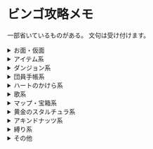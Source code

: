 <!-- マークダウン　#とは -->

# ビンゴ攻略メモ

一部省いているものがある。
文句は受け付けます。

<details>
    <summary>お面・仮面</summary>
    <div style="padding-left: 3em;">
        <h3>単一のお面指定</h3>
        <details>
            <summary>All-Night Mask</summary>
            <div>
                <b>Day3 18:00 - 6:00</b><br>
                マニ屋の裏部屋にて500ルピーで販売されている。<br>
                その周でバクダン屋のおふくろさんを助けてあげる必要がある。<br>
                めおとイベントと重複出来ないので注意。<br>
                フックショットを使う方法<br>
                <iframe width="480" src="https://www.youtube.com/embed/07LIVLLWADU" frameborder="0" allow="accelerometer; autoplay; encrypted-media; gyroscope; picture-in-picture" allowfullscreen></iframe><br>
                ホバー10回で上から侵入する方法<br>
                <iframe width="480" src="https://www.youtube.com/embed/NpmNj9t7tiE" frameborder="0" allow="accelerometer; autoplay; encrypted-media; gyroscope; picture-in-picture" allowfullscreen></iframe><br>
            </div>
        </details>
        <details>
            <summary>Blast Mask</summary>
            <div>
                <b>Day1 00:30</b><br>
                クロックタウン北でサコンから荷物を取り返す。<br>
                めおとイベントと重複出来ないので注意。<br>
            </div>
        </details>
        <details>
            <summary>Bunny Hood</summary>
            <div>
                <b>Day1,2,3 06:00 - 20:00</b><br>
                必要アイテム：ブレー面、バクダン(2)＋ゾーラの仮面 etc…<br>
                牧場のヒヨコをブレー面でコッコにする。
            </div>
        </details>
        <details>
            <summary>Captain's Hat</summary>
            <div>
                必要アイテム：バクダン、フックショット or ゴロンの仮面＋ゾーラの仮面 etc…<br>
                墓地奥の宝箱を開ける。<br>
                <iframe width="480" src="https://www.youtube.com/embed/uEvSPXr184o" frameborder="0" allow="accelerometer; autoplay; encrypted-media; gyroscope; picture-in-picture" allowfullscreen></iframe>
            </div>
        </details>
        <details>
            <summary>Circus Leader's Mask</summary>
            <div>
                <b>Day1,2 22:00 - 05:00</b><br>
                必要アイテム：ロマニーのお面 or バクダン or ボムチュウ<br>
                ミルクバーのイベントをこなす。<br>
                <iframe width="480" src="https://www.youtube.com/embed/ihN8hEe5cQA" frameborder="0" allow="accelerometer; autoplay; encrypted-media; gyroscope; picture-in-picture" allowfullscreen></iframe>
                <iframe width="480" src="https://www.youtube.com/embed/MxNvUoZC8yM" frameborder="0" allow="accelerometer; autoplay; encrypted-media; gyroscope; picture-in-picture" allowfullscreen></iframe>
            </div>
        </details>
        <details>
            <summary>Couple's Mask</summary>
            <div>
                必要アイテム：インデックスワープ or フックショット<br>
                <b>Day1 10:00 - 20:00</b> 町長公邸でアロマ夫人からカーフェイのお面を貰う。<br>
                <b>Day1 14:20 - 21:05</b> アンジュと深夜の密会を約束する。<br>
                <b>Day1 00:00 - 05:59</b> アンジュと密会をし、カーフェイへの手紙を投函する。<br>
                <b>Day2 16:10 - 21:05</b> マニ屋裏部屋でカーフェイからペンダントを貰い、アンジュに渡す（ペンダントを渡すのは翌朝でも構わない）。<br>
                <iframe width="480" src="https://www.youtube.com/embed/Itiihx9xLfE" frameborder="0" allow="accelerometer; autoplay; encrypted-media; gyroscope; picture-in-picture" allowfullscreen></iframe>
                <b>Day3 18:00 - 23:59</b> サコンのアジトで太陽のお面を取り返す。<br>
                <iframe width="480" src="https://www.youtube.com/embed/6NIKOPHEHIM" frameborder="0" allow="accelerometer; autoplay; encrypted-media; gyroscope; picture-in-picture" allowfullscreen></iframe>
                <iframe width="480" src="https://www.youtube.com/embed/QxcYk3HGbC8" frameborder="0" allow="accelerometer; autoplay; encrypted-media; gyroscope; picture-in-picture" allowfullscreen></iframe>
                <b>Day3 04:30 - 05:59</b> カーフェイとアンジュの結婚を見届ける。<br>
                一日目にバクダン屋のおふくろを助けないこと。
            </div>
        </details>
        <details>
            <summary>Garo Mask</summary>
            <div>
                <b>Day1,2,3 06:00 - 17:59</b><br>
                必要アイテム：エポナ<br>
                ゴーマントラックでレースをし、勝利する（10ルピー/回）。<br>
                その後のCSskipに繋げる場合↓<br>
                <iframe width="480" src="https://www.youtube.com/embed/tpyhSY9Aewo" frameborder="0" allow="accelerometer; autoplay; encrypted-media; gyroscope; picture-in-picture" allowfullscreen></iframe>
            </div>
        </details>
        <details>
            <summary>Giant's Mask</summary>
            <div>
                必要アイテム：バクダン、勇者の弓、ボムチュウ or フックショット<br>
                ロックビルの神殿（裏）で入手。<br>
            </div>
        </details>
        <details>
            <summary>Gibdo Mask</summary>
            <div>
                必要アイテム：バクダン or ボムチュウ or フックショット or ゴロンの仮面<br>
                オルゴールハウスで入手。<br>
                <iframe width="480" src="https://www.youtube.com/embed/KiJ1WSwck6c" frameborder="0" allow="accelerometer; autoplay; encrypted-media; gyroscope; picture-in-picture" allowfullscreen></iframe>
                <iframe width="480" src="https://www.youtube.com/embed/9b0bJyke5PI" frameborder="0" allow="accelerometer; autoplay; encrypted-media; gyroscope; picture-in-picture" allowfullscreen></iframe>
                <iframe width="480" src="https://www.youtube.com/embed/UmxlJQ6MZLI" frameborder="0" allow="accelerometer; autoplay; encrypted-media; gyroscope; picture-in-picture" allowfullscreen></iframe>
            </div>
        </details>
        <details>
            <summary>Mask of Scents</summary>
            <div>
                test
            </div>
        </details>
        <details>
            <summary>Mask of Truth</summary>
            <div>
                test
            </div>
        </details>
        <details>
            <summary>Postman's Hat</summary>
            <div>
                test
            </div>
        </details>
        <details>
            <summary>Romani's Mask</summary>
            <div>
                test
            </div>
        </details>
        <h3>スロット・個数指定</h3>
        <details>
            <summary>7 Masks</summary>
            <div>
                test
            </div>
        </details>
        <details>
            <summary>10 Masks</summary>
            <div>
                test
            </div>
        </details>
        <details>
            <summary>12 Masks</summary>
            <div>
                test
            </div>
        </details>
        <details>
            <summary>14 Masks</summary>
            <div>
                test
            </div>
        </details>
        <details>
            <summary>Column of 4 Masks</summary>
            <div>
                test
            </div>
        </details>
        <details>
            <summary>Row of 6 Masks</summary>
            <div>
                test
            </div>
        </details>
    </div>
</details>


<details>
    <summary>アイテム系</summary>
    <div style="padding-left: 3em;">
        <h3>通常アイテム</h3>
        <details>
            <summary>Hookshot</summary>
            <div>
                test
            </div>
        </details>
        <details>
            <summary>Light Arrow</summary>
            <div>
                test
            </div>
        </details>
        <details>
            <summary>Fire Arrow</summary>
            <div>
                test
            </div>
        </details>
        <details>
            <summary>Ice Arrow</summary>
            <div>
                test
            </div>
        </details>
        <details>
            <summary>2 Elemental Arrows</summary>
            <div>
                test
            </div>
        </details>
        <details>
            <summary>Powder Keg</summary>
            <div>
                test
            </div>
        </details>
        <details>
            <summary>20 Magic Beans</summary>
            <div>
                test
            </div>
        </details>
        <h3>ビンアイテム</h3>
        <h4>ビンが貰えるもの</h4>
        <details>
            <summary>Milk</summary>
            <div>
                test
            </div>
        </details>
        <details>
            <summary>Chateau Romani</summary>
            <div>
                test
            </div>
        </details>
        <details>
            <summary>Beaver Bottle</summary>
            <div>
                test
            </div>
        </details>
        <details>
            <summary>Big Poe</summary>
            <div>
                test
            </div>
        </details>
        <details>
            <summary>Gold Dust</summary>
            <div>
                test
            </div>
        </details>
        <details>
            <summary>3 Real Bottles (no dupe)</summary>
            <div>
                test
            </div>
        </details>
        <details>
            <summary>4 Real Bottles (no dupe)</summary>
            <div>
                test
            </div>
        </details>
        <h4>自分で空き瓶に詰めるもの</h4>
        <details>
            <summary>Blue Potion</summary>
            <div>
                test
            </div>
        </details>
        <details>
            <summary>Bottled Deku Princess</summary>
            <div>
                test
            </div>
        </details>
        <details>
            <summary>Seahorse</summary>
            <div>
                test
            </div>
        </details>
        <details>
            <summary>Red, Green, and Blue Potions</summary>
            <div>
                test
            </div>
        </details>
        <details>
            <summary>Normal Poe</summary>
            <div>
                test
            </div>
        </details>
        <details>
            <summary>Magical Mushroom</summary>
            <div>
                test
            </div>
        </details>
        <details>
            <summary>10 Unique Bottle Contents</summary>
            <div>
                test
            </div>
        </details>
        <h3>イベントアイテム</h3>
        <details>
            <summary>Room Key</summary>
            <div>
                <b>Day1 13:50 - 16:10</b><br>
                ナベカマ亭のアンジュに話しかける。 <br>
                大翼を入手して戻ってくるとちょうどこの時間になることが多い。
            </div>
        </details>
        <details>
            <summary>Pendant of Memories</summary>
            <div>
                test
            </div>
        </details>
        <h3>インベントリ</h3>
        <details>
            <summary>Razor Sword</summary>
            <div>
                test
            </div>
        </details>
        <details>
            <summary>Gilded Sword</summary>
            <div>
                test
            </div>
        </details>
        <details>
            <summary>Mirror Shield</summary>
            <div>
                test
            </div>
        </details>
        <details>
            <summary>Giant Wallet</summary>
            <div>
                test
            </div>
        </details>
        <details>
            <summary>Biggest Quiver</summary>
            <div>
                test
            </div>
        </details>
        <details>
            <summary>Biggest Bomb Bag</summary>
            <div>
                test
            </div>
        </details>
        <h3>大妖精</h3>
        <details>
            <summary>Great Spin</summary>
            <div>
                test
            </div>
        </details>
        <details>
            <summary>Double Magic</summary>
            <div>
                test
            </div>
        </details>
        <details>
            <summary>Great Fairy's Sword</summary>
            <div>
                test
            </div>
        </details>
        <details>
            <summary>2 Great Fairy Rewards</summary>
            <div>
                test
            </div>
        </details>
        <h3>スロット指定</h3>
        <details>
            <summary>12 Item Slots</summary>
            <div>
                test
            </div>
        </details>
        <details>
            <summary>Diagonal of 4 Item Slots</summary>
            <div>
                test
            </div>
        </details>
    </div>
</details>


<details>
    <summary>ダンジョン系</summary>
    <div style="padding-left: 3em;">
        <h3>はぐれ妖精</h3>
        <details>
            <summary>10 WFT Fairies</summary>
            <div>
                test
            </div>
        </details>
        <details>
            <summary>5 STT Fairies</summary>
            <div>
                test
            </div>
        </details>
        <details>
            <summary>10 STT Fairies</summary>
            <div>
                test
            </div>
        </details>
        <details>
            <summary>10 SHT Fairies</summary>
            <div>
                test
            </div>
        </details>
        <details>
            <summary>20 Total Stray Fairies</summary>
            <div>
                test
            </div>
        </details>
        <details>
            <summary>30 Total Stray Fairies</summary>
            <div>
                test
            </div>
        </details>
        <details>
            <summary>Get STT Wizrobe Stray Fairy</summary>
            <div>
                test
            </div>
        </details>
        <h3>ボス鍵・マップ・コンパス</h3>
        <details>
            <summary>WFT Map and Compass</summary>
            <div>
                test
            </div>
        </details>
        <details>
            <summary>SHT Map and Compass</summary>
            <div>
                test
            </div>
        </details>
        <details>
            <summary>GBT Map and Compass</summary>
            <div>
                test
            </div>
        </details>
        <details>
            <summary>STT Map and Compass</summary>
            <div>
                test
            </div>
        </details>
        <details>
            <summary>WFT Boss Key</summary>
            <div>
                test
            </div>
        </details>
        <details>
            <summary>SHT Boss Key</summary>
            <div>
                test
            </div>
        </details>
        <details>
            <summary>STT Boss Key</summary>
            <div>
                test
            </div>
        </details>
        <details>
            <summary>2 Boss Keys</summary>
            <div>
                test
            </div>
        </details>
        <details>
            <summary>3 Boss Keys</summary>
            <div>
                test
            </div>
        </details>
        <details>
            <summary>3 Temple Compasses</summary>
            <div>
                test
            </div>
        </details>
        <details>
            <summary>2 Temple Maps and Compasses</summary>
            <div>
                test
            </div>
        </details>
        <details>
            <summary>2 Temple Maps, Compasses, and Boss Keys</summary>
            <div>
                test
            </div>
        </details>
        <details>
            <summary>Unlock Odolwa's Door</summary>
            <div>
                test
            </div>
        </details>
        <details>
            <summary>Unlock Goht's Door</summary>
            <div>
                test
            </div>
        </details>
        <details>
            <summary>Unlock Twinmold's Door</summary>
            <div>
                test
            </div>
        </details>
        <h3>ボス・中ボス討伐</h3>
        <details>
            <summary>Kill 3 Dinolfos</summary>
            <div>
                test
            </div>
        </details>
        <details>
            <summary>Kill 2 Wizrobes</summary>
            <div>
                test
            </div>
        </details>
        <details>
            <summary>Kill 2 Iron Knuckles</summary>
            <div>
                test
            </div>
        </details>
        <details>
            <summary>Defeat Garo Ninja</summary>
            <div>
                test
            </div>
        </details>
        <details>
            <summary>Odolwa's Remains</summary>
            <div>
                test
            </div>
        </details>
        <details>
            <summary>Goht's Remains</summary>
            <div>
                test
            </div>
        </details>
        <details>
            <summary>Gyorg's Remains</summary>
            <div>
                test
            </div>
        </details>
        <details>
            <summary>Twinmold's Remains</summary>
            <div>
                test
            </div>
        </details>
        <details>
            <summary>2 Boss Remains</summary>
            <div>
                test
            </div>
        </details>
        <h3>宝箱アイテム</h3>
        <details>
            <summary>3 Unused SHT Small Keys</summary>
            <div>
                test
            </div>
        </details>
        <details>
            <summary>2 Unused STT Small Keys</summary>
            <div>
                test
            </div>
        </details>
        <details>
            <summary>4 Total Unused Small Keys</summary>
            <div>
                test
            </div>
        </details>
        <details>
            <summary>Open 8 WFT Chests</summary>
            <div>
                test
            </div>
        </details>
        <details>
            <summary>Open 10 SHT Chests</summary>
            <div>
                test
            </div>
        </details>
        <details>
            <summary>Open 5 GBT Chests</summary>
            <div>
                test
            </div>
        </details>
        <h3>ギミック解除</h3>
        <details>
            <summary>Remove All Blocks from SHT Pillar</summary>
            <div>
                test
            </div>
        </details>
        <details>
            <summary>Destroy 15 SHT Ice Blocks</summary>
            <div>
                test
            </div>
        </details>
        <details>
            <summary>Change GBT Water Direction</summary>
            <div>
                test
            </div>
        </details>
        <details>
            <summary>Press 3 STT Yellow Floor Switches</summary>
            <div>
                test
            </div>
        </details>
    </div>
</details>

<details>
    <summary>団員手帳系</summary>
    <div style="padding-left: 3em;">
    <details>
        <summary>??? Happiness Seal</summary>
        <div>
            test
        </div>
    </details>
    <details>
        <summary>Curiosity Shop Owner Happiness Seal</summary>
        <div>
            test
        </div>
    </details>
    <details>
        <summary>Gorman Brother's Happiness Seal</summary>
        <div>
            test
        </div>
    </details>
    <details>
        <summary>Postman Happiness Seal</summary>
        <div>
            test
        </div>
    </details>
    <details>
        <summary>Romani Happiness Seal</summary>
        <div>
            test
        </div>
    </details>
    <details>
        <summary>Rosa Sister's Happiness Seal</summary>
        <div>
            00:00 - 06:00 カマロを成仏してカマロのお面を入手、ローザ姉妹に踊りを披露する。<br>
            最終日にもカマロはいるが、ローザ姉妹はいないので注意。
        </div>
    </details>
    <h3>個数指定・特殊タスク</h3>
    <details>
        <summary>All Notebook Pictures</summary>
        <div>
            test
        </div>
    </details>
    <details>
        <summary>6 Happiness Seals</summary>
        <div>
            test
        </div>
    </details>
    <details>
        <summary>10 Happiness Seals</summary>
        <div>
            test
        </div>
    </details>
    </div>
</details>


<details>
    <summary>ハートのかけら系</summary>
    <div style="padding-left: 3em;">
    <details>
        <summary>Beaver HP</summary>
        <div>
            test
        </div>
    </details>
    <details>
        <summary>Doggy Racetrack HP</summary>
        <div>
            test
        </div>
    </details>
    <details>
        <summary>Deku Playground HP</summary>
        <div>
            test
        </div>
    </details>
    <details>
        <summary>Ghost Hut HP</summary>
        <div>
            test
        </div>
    </details>
    <details>
        <summary>Ikana Castle HP</summary>
        <div>
            test
        </div>
    </details>
    <details>
        <summary>Keaton Quiz HP</summary>
        <div>
            Day3 13:00 - 22:00 マニ屋裏部屋でキータンのお面を入手<br>
            速達ももらえるので、カーフェイのお面を貰っているとついでにシャトー・ロマーニやポストハットの入手にも使える<br>
            <a href="https://kuizy.net/quiz/2955">キータンクイズの難問集</a>
        </div>
    </details>
    <details>
        <summary>Marine Lab Fish HP</summary>
        <div>
            test
        </div>
    </details>
    <details>
        <summary>Oceanside Spider House HP</summary>
        <div>
            test
        </div>
    </details>
    <details>
        <summary>Path to Snowhead HP</summary>
        <div>
            test
        </div>
    </details>
    <details>
        <summary>Pinnacle Rock HP</summary>
        <div>
            test
        </div>
    </details>
    <details>
        <summary>Pirate's Fortress HP</summary>
        <div>
            test
        </div>
    </details>
    <h3>個数指定</h3>
    <details>
        <summary>Both Shooting Gallery HPs</summary>
        <div>
            test
        </div>
    </details>
    <details>
        <summary>All 3 Tourist Center Area HPs</summary>
        <div>
            test
        </div>
    </details>
    <details>
        <summary>4 Business Scrub HPs</summary>
        <div>
            test
        </div>
    </details>
    <details>
        <summary>All 5 Termina Grotto HPs</summary>
        <div>
            test
        </div>
    </details>
    <details>
        <summary>5 East Clock Town HPs</summary>
        <div>
            test
        </div>
    </details>
    <details>
        <summary>6 Hearts (no dupe)</summary>
        <div>
            test
        </div>
    </details>
    <details>
        <summary>7 Hearts (no dupe)</summary>
        <div>
            test
        </div>
    </details>
    <details>
        <summary>8 Hearts (no dupe)</summary>
        <div>
            test
        </div>
    </details>
    </div>
</details>

<details>
    <summary>歌系</summary>
    <div style="padding-left: 3em;">
    <details>
        <summary>Elegy of Emptiness</summary>
        <div>
            test
        </div>
    </details>
    <details>
        <summary>Epona's Song</summary>
        <div>
            test
        </div>
    </details>
    <details>
        <summary>Goron Lullaby</summary>
        <div>
            test
        </div>
    </details>
    <details>
        <summary>Lullaby Intro</summary>
        <div>
            test
        </div>
    </details>
    <details>
        <summary>New Wave Bossa Nova</summary>
        <div>
            test
        </div>
    </details>
    <details>
        <summary>Oath to Order</summary>
        <div>
            test
        </div>
    </details>
    <details>
        <summary>Song of Storms</summary>
        <div>
            test
        </div>
    </details>
    <h3>個数指定</h3>
    <details>
        <summary>All Top Row Songs</summary>
        <div>
            test
        </div>
    </details>
    <details>
        <summary>3 Bottom Row Songs</summary>
        <div>
            test
        </div>
    </details>
    <details>
        <summary>7 Songs</summary>
        <div>
            test
        </div>
    </details>
    </div>
</details>

<details>
    <summary>マップ・宝箱系</summary>
    <div style="padding-left: 3em;">
    <details>
        <summary>Open Chest of Magic Beans</summary>
        <div>
            test
        </div>
    </details>
    <details>
        <summary>Open 2 Well Chests</summary>
        <div>
            test
        </div>
    </details>
    <details>
        <summary>Open 11 Pirate's Fortress area Chests</summary>
        <div>
            test
        </div>
    </details>
    <details>
        <summary>Clear All 3 Chest Icons on Termina Field Map</summary>
        <div>
            ゾーラの仮面が必要
        </div>
    </details>
    <details>
        <summary>Clear All 3 Chest Icons on Zora Cape Map</summary>
        <div>
            test
        </div>
    </details>
    <details>
        <summary>Clear 3 Chest Icons on Mountain Village Maps</summary>
        <div>
            test
        </div>
    </details>
    <details>
        <summary>All Maps from Tingle</summary>
        <div>
            test
        </div>
    </details>
    </div>
</details>


<details>
    <summary>黄金のスタルチュラ系</summary>
    <div style="padding-left: 3em;">
    <details>
        <summary>15 Oceanside Skulltula Tokens</summary>
        <div>
            test
        </div>
    </details>
    <details>
        <summary>45 Skulltula Tokens</summary>
        <div>
            test
        </div>
    </details>
    </div>
</details>


<details>
    <summary>アキンドナッツ系</summary>
    <div style="padding-left: 3em;">
    <details>
        <summary>Gold Rupee from Ikana Business Scrub</summary>
        <div>
            test
        </div>
    </details>
    </div>
</details>


<details>
    <summary>縛り系</summary>
    <div style="padding-left: 3em;">
    <details>
        <summary>No Song of Soaring</summary>
        <div>
            test
        </div>
    </details>
    <details>
        <summary>No Hidden Owl Statue</summary>
        <div>
            test
        </div>
    </details>
    </div>
</details>


<details>
    <summary>その他</summary>
    <div style="padding-left: 3em;">
        <details>
            <summary>Cremia's Reward(hug or 200 rupees)</summary>
            <div>
                test
            </div>
        </details>
        <details>
            <summary>Defeat Captain Keeta</summary>
            <div>
                test
            </div>
        </details>
        <details>
            <summary>Enter 4th Day</summary>
            <div>
                これが簡単 <br>
                <iframe width="480" src="https://www.youtube.com/embed/9DjOlGO9L9k?t=13" frameborder="0" allow="accelerometer; autoplay; encrypted-media; gyroscope;   picture-in-picture" allowfullscreen></iframe>
            </div>
        </details>
        <details>
            <summary>Hit All 10 Owl Statues</summary>
            <div>
                test
            </div>
        </details>
        <details>
            <summary>Open 2 Graves</summary>
            <div>
                test
            </div>
        </details>
        <details>
            <summary>Save Sun Mask</summary>
            <div>
                test
            </div>
        </details>
        <details>
            <summary>Under 00:35 Epona Archery</summary>
            <div>
                test
            </div>
        </details>
        <h3>アイテム使用</h3>
        <details>
            <summary>Explode Hole in Ikana Castle Ceiling</summary>
            <div>
                test
            </div>
        </details>
        <details>
            <summary>Pictograph of Dancing Redead</summary>
            <div>
                test
            </div>
        </details>
        <details>
            <summary>Grow 8 Bean Plants</summary>
            <div>
                test
            </div>
        </details>
        <details>
            <summary>Unbar 5 doors in the Well</summary>
            <div>
                test
            </div>
        </details>
        <h3>最終状態指定</h3>
        <details>
            <summary>No Shield</summary>
            <div>
                ライクライクに飲み込まれるのが簡単。
            </div>
        </details>
        <details>
            <summary>2 blank C-buttons</summary>
            <div>
                Equip Swap で増殖させたものをタックリーに盗ませるか、ポストに投函する（アロマ夫人や最終日夜のポストマンでもいい）<br>
                <iframe width="480" src="https://www.youtube.com/embed/OcIuLYMEnkA" frameborder="0" allow="accelerometer; autoplay; encrypted-media; gyroscope;    picture-in-picture" allowfullscreen></iframe>
            </div>
        </details>
        <details>
            <summary>Blank B Button (no sword)</summary>
            <div>
                タックリーに盗まれるか、鍛冶屋に置いてくる
            </div>
        </details>
        <details>
            <summary>Rock Sirloin above head</summary>
            <div>
                test
            </div>
        </details>
        <details>
            <summary>Exactly 333 Rupees in Wallet</summary>
            <div>
                test
            </div>
        </details>
        <details>
            <summary>500 Rupees in Wallet</summary>
            <div>
                test
            </div>
        </details>
        <details>
            <summary>1000 Rupees in Bank</summary>
            <div>
                test
            </div>
        </details>
    </div>
</details>
